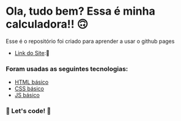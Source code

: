 # Ola, tudo bem? Essa é minha calculadora!! 🙃

Esse é o repositório foi criado para aprender a usar o github pages

- [Link do Site](https://fernandoviieira.github.io/Calc_simples/)::link:

### Foram usadas as seguintes tecnologias:

* [HTML básico](https://www.w3schools.com/html/)
* [CSS básico](https://developer.mozilla.org/pt-BR/docs/Web/CSS)
* [JS básico]()

### 🚀 Let's code! 🚀



